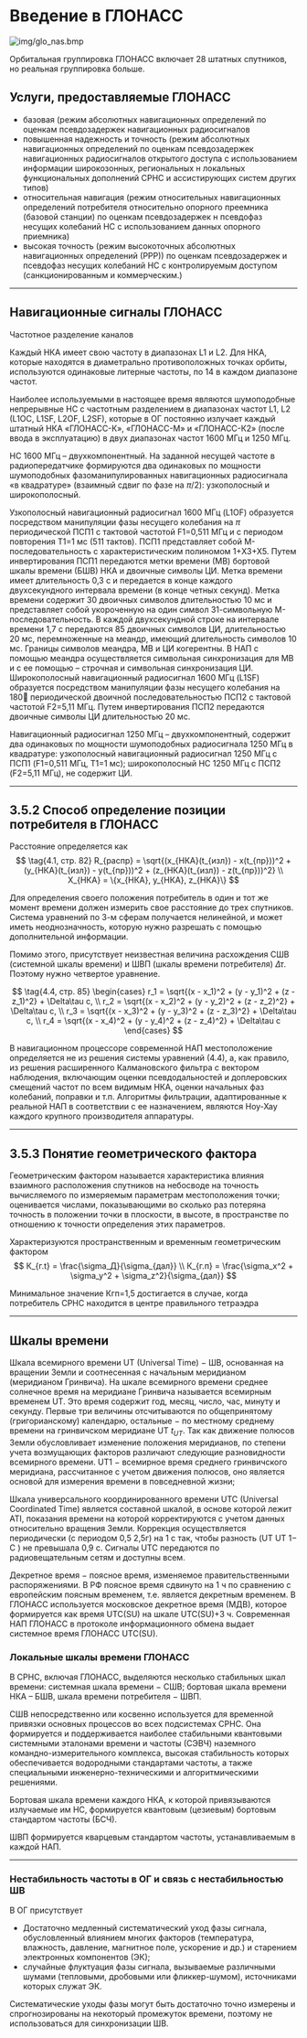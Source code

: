# Введение в ГЛОНАСС

![img/glo_nas.bmp](img/glo_nas.bmp "структура ГЛОНАСС")

Орбитальная группировка ГЛОНАСС включает 28 штатных спутников, но реальная группировка больше.

## Услуги, предоставляемые ГЛОНАСС

- базовая (режим абсолютных навигационных определений по оценкам псевдозадержек навигационных радиосигналов
- повышенная надежность и точность (режим абсолютных навигационных определений по оценкам псевдозадержек навигационных радиосигналов открытого доступа с использованием информации широкозонных, региональных н локальных функциональных дополнений СРНС и ассистирующих систем других типов)
- относительная навигация (режим относительных навигационных определений потребителя относительно опорного преемника (базовой станции) по оценкам псевдозадержек н псевдофаз несущих колебаний НС с использованием данных опорного приемника)
- высокая точность (режим высокоточных абсолютных навигационных определений (РРР)) по оценкам псевдозадержек и псевдофаз несущих колебаний НС с контролируемым доступом (санкционированным и коммерческим.)

---

## Навигационные сигналы ГЛОНАСС

Частотное разделение каналов

Каждый НКА имеет свою частоту в диапазонах L1 и L2. Для НКА, которые находятся в диаметрально противоположных точках орбиты, используются одинаковые литерные частоты, по 14 в каждом диапазоне частот.

Наиболее используемыми в настоящее время являются шумоподобные непрерывные НС с частотным разделением в диапазонах частот L1, L2 (L1OC, L1SF, L2OF, L2SF), которые в ОГ постоянно излучает каждый штатный НКА «ГЛОНАСС-К», «ГЛОНАСС-М» и «ГЛОНАСС-К2» (после ввода в эксплуатацию) в двух диапазонах частот 1600 МГц и 1250 МГц.

НС 1600 МГц – двухкомпонентный. На заданной несущей частоте в радиопередатчике формируются два одинаковых по мощности шумоподобных фазоманипулированных навигационных радиосигнала «в квадратуре» (взаимный сдвиг по фазе на $\pi/2$): узкополосный и широкополосный.

Узкополосный навигационный радиосигнал 1600 МГц (L1OF) образуется посредством манипуляции фазы несущего колебания на $\pi$ периодической ПСП1 с тактовой частотой F1=0,511 МГц и с периодом повторения Т1=1 мс (511 тактов). ПСП1 представляет собой М-последовательность с характеристическим полиномом 1+X3+X5. Путем инвертирования ПСП1 передаются метки времени (МВ) бортовой шкалы времени (БШВ) НКА и двоичные символы ЦИ. Метка времени имеет длительность 0,3 с и передается в конце каждого двухсекундного интервала времени (в конце четных секунд). Метка времени содержит 30 двоичных символов длительностью 10 мс и представляет собой укороченную на один символ 31-символьную М-последовательность. В каждой двухсекундной строке на интервале времени 1,7 с передаются 85 двоичных символов ЦИ, длительностью 20 мс, перемноженные на меандр, имеющий длительность символов 10 мс. Границы символов меандра, МВ и ЦИ когерентны. В НАП с помощью меандра осуществляется символьная синхронизация для МВ и с ее помощью – строчная и символьная синхронизация ЦИ. Широкополосный навигационный радиосигнал 1600 МГц (L1SF) образуется посредством манипуляции фазы несущего колебания на 180 периодической двоичной последовательностью ПСП2 с тактовой частотой F2=5,11 МГц. Путем инвертирования ПСП2 передаются двоичные символы ЦИ длительностью 20 мс.

Навигационный радиосигнал 1250 МГц – двухкомпонентный, содержит два одинаковых по мощности шумоподобных радиосигнала 1250 МГц в квадратуре: узкополосный навигационный радиосигнал 1250 МГц с ПСП1 (F1=0,511 МГц, T1=1 мс); широкополосный НС 1250 МГц с ПСП2 (F2=5,11 МГц), не содержит ЦИ.

---

## 3.5.2 Способ определение позиции потребителя в ГЛОНАСС

Расстояние определяется как
$$ \tag{4.1, стр. 82}
    R_{распр} = \sqrt{(x_{НКА}(t_{изл}) - x(t_{пр}))^2 + (y_{НКА}(t_{изл}) - y(t_{пр}))^2 + (z_{НКА}(t_{изл}) - z(t_{пр}))^2} \\
    X_{НКА} = \{x_{НКА}, y_{НКА}, z_{НКА}\}
$$

Для определения своего положения потребитель в один и тот же момент времени должен измерить свое расстояние до трех спутников. Система уравнений по 3-м сферам получается нелинейной, и может иметь неоднозначность, которую нужно разрешать с помощью дополнительной информации.

Помимо этого, присутствует неизвестная величина расхождения СШВ (системной шкалы времени) и ШВП (шкалы времени потребителя) $\Delta\tau$. Поэтому нужно четвертое уравнение.

$$ \tag{4.4, стр. 85}
    \begin{cases}
        r_1 = \sqrt{(x - x_1)^2 + (y - y_1)^2 + (z - z_1)^2} + \Delta\tau c, \\
        r_2 = \sqrt{(x - x_2)^2 + (y - y_2)^2 + (z - z_2)^2} + \Delta\tau c, \\
        r_3 = \sqrt{(x - x_3)^2 + (y - y_3)^2 + (z - z_3)^2} + \Delta\tau c, \\
        r_4 = \sqrt{(x - x_4)^2 + (y - y_4)^2 + (z - z_4)^2} + \Delta\tau c
    \end{cases}
$$

В навигационном процессоре современной НАП местоположение определяется не из решения системы уравнений $(4.4)$, а, как правило, из решения расширенного Калмановского фильтра с вектором наблюдения, включающим оценки псевдодальностей и доплеровских смещений частот по всем видимым НКА, оценки начальных фаз колебаний, поправки и т.п. Алгоритмы фильтрации, адаптированные к реальной НАП в соответствии с ее назначением, являются Ноу-Хау каждого крупного производителя аппаратуры.

---

## 3.5.3 Понятие геометрического фактора

Геометрическим фактором называется характеристика влияния взаимного расположения спутников на небосводе на точность вычисляемого по измеряемым параметрам местоположения точки; оценивается числами, показывающими во сколько раз потеряна точность в положении точки в плоскости, в высоте, в пространстве по отношению к точности определения этих параметров.

Характеризуются пространственным и временным геометрическим фактором
$$
    К_{г.t} = \frac{\sigma_Д}{\sigma_{дал}} \\
    К_{г.п} = \frac{\sigma_x^2 + \sigma_y^2 + \sigma_z^2}{\sigma_{дал}}
$$

Минимальное значение Кгп=1,5 достигается в случае, когда потребитель СРНС находится в центре правильного тетраэдра

---

## Шкалы времени

Шкала всемирного времени UT (Universal Time) − ШВ, основанная на вращении Земли и соотнесенная с начальным меридианом (меридианом Гринвича). На шкале всемирного времени среднее солнечное время на меридиане Гринвича называется всемирным временем UТ. Это время содержит год, месяц, число, час, минуту и секунду. Первые три величины отсчитываются по общепринятому (григорианскому) календарю, остальные − по местному среднему времени на гринвичском меридиане UT $t_{UT}$. Так как движение полюсов Земли обусловливает изменение положения меридианов, по степени учета возмущающих факторов различают следующие разновидности всемирного времени. UT1 − всемирное время среднего гринвичского меридиана, рассчитанное с учетом движения полюсов, оно является основой для измерения времени в повседневной жизни;

Шкала универсального координированного времени UTC (Universal Coordinated Time) является составной шкалой, в основе которой лежит ATI, показания времени на которой корректируются с учетом данных относительно вращения Земли. Коррекция осуществляется периодически (с периодом 0,5 2,5г) на 1 с так, чтобы разность (UT UT 1− С ) не превышала 0,9 с. Сигналы UTC передаются по радиовещательным сетям и доступны всем.

Декретное время − поясное время, изменяемое правительственными распоряжениями. В РФ поясное время сдвинуто на 1 ч по сравнению с европейским поясным временем, т.е. является декретным временем. В ГЛОНАСС используется московское декретное время (МДВ), которое формируется как время UTC(SU) на шкале UTC(SU)+3 ч. Современная НАП ГЛОНАСС в протоколе информационного обмена выдает системное время ГЛОНАСС UTC(SU).

### Локальные шкалы времени ГЛОНАСС

В СРНС, включая ГЛОНАСС, выделяются несколько стабильных шкал времени: системная шкала времени − СШВ; бортовая шкала времени НКА – БШВ, шкала времени потребителя − ШВП.

СШВ непосредственно или косвенно используется для временной привязки основных процессов во всех подсистемах СРНС. Она формируется и поддерживается наиболее стабильными квантовыми системными эталонами времени и частоты (СЭВЧ) наземного командно-измерительного комплекса, высокая стабильность которых обеспечивается водородными стандартами частоты, а также специальными инженерно-техническими и алгоритмическими решениями.

Бортовая шкала времени каждого НКА, к которой привязываются излучаемые им НС, формируется квантовым (цезиевым) бортовым стандартом частоты (БСЧ).

ШВП формируется кварцевым стандартом частоты, устанавливаемым в каждой НАП.

---

### Нестабильность частоты в ОГ и связь с нестабильностью ШВ

В ОГ присутствует
- Достаточно медленный систематический уход фазы сигнала, обусловленный влиянием многих факторов (температура, влажность, давление, магнитное поле, ускорение и др.) и старением электронных компонентов (ЭК);
- случайные флуктуация фазы сигнала, вызываемые различными шумами (тепловыми, дробовыми или фликкер-шумом), источниками которых служат ЭК.

Систематические уходы фазы могут быть достаточно точно измерены и спрогнозированы на некоторый промежуток времени, поэтому не использоваться для синхронизации ШВ.
